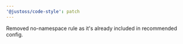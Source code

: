 ```yaml
---
'@justoss/code-style': patch
---
```


Removed no-namespace rule as it's already included in recommended config.
